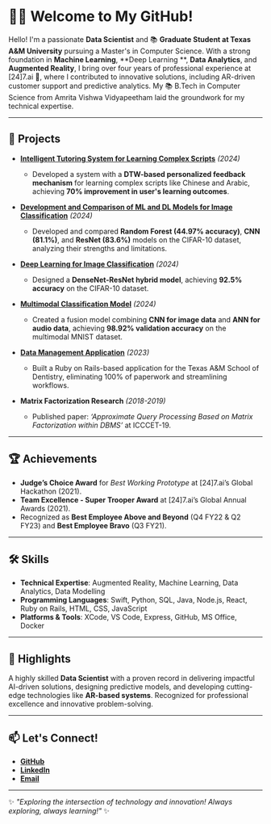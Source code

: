 # 👨‍💻 Welcome to My GitHub!

Hello! I'm a passionate **Data Scientist** and 📚 **Graduate Student at Texas A&M University** pursuing a Master's in Computer Science. With a strong foundation in **Machine Learning**, **Deep Learning **, **Data Analytics**, and **Augmented Reality**, I bring over four years of professional experience at [24]7.ai 💼, where I contributed to innovative solutions, including AR-driven customer support and predictive analytics. My 📚 B.Tech in Computer Science from Amrita Vishwa Vidyapeetham laid the groundwork for my technical expertise.


---

## 🔬 Projects
- **[Intelligent Tutoring System for Learning Complex Scripts](https://github.com/ApurvaMandalika9/FeedbackMechanismForLearningComplexLanguage)** *(2024)*  
  - Developed a system with a **DTW-based personalized feedback mechanism** for learning complex scripts like Chinese and Arabic, achieving **70% improvement in user's learning outcomes**.
 
- **[Development and Comparison of ML and DL Models for Image Classification](https://github.com/ApurvaMandalika9/ImageRecognition_Using_ML_And_DL_Models)** *(2024)*  
  - Developed and compared **Random Forest (44.97% accuracy)**, **CNN (81.1%)**, and **ResNet (83.6%)** models on the CIFAR-10 dataset, analyzing their strengths and limitations.

- **[Deep Learning for Image Classification](https://github.com/ApurvaMandalika9/ImageClassificationUsingDeepLearningModel)** *(2024)*  
  - Designed a **DenseNet-ResNet hybrid model**, achieving **92.5% accuracy** on the CIFAR-10 dataset.

- **[Multimodal Classification Model](https://github.com/ApurvaMandalika9/MultiModalClassificationModel)** *(2024)*  
  - Created a fusion model combining **CNN for image data** and **ANN for audio data**, achieving **98.92% validation accuracy** on the multimodal MNIST dataset.

- **[Data Management Application](https://github.com/ApurvaMandalika9/DataManagementApplicationForDentistry)** *(2023)*  
  - Built a Ruby on Rails-based application for the Texas A&M School of Dentistry, eliminating 100% of paperwork and streamlining workflows.

- **Matrix Factorization Research** *(2018-2019)*  
  - Published paper: *‘Approximate Query Processing Based on Matrix Factorization within DBMS’* at ICCCET-19.

---

## 🏆 Achievements
- **Judge’s Choice Award** for *Best Working Prototype* at [24]7.ai’s Global Hackathon (2021).  
- **Team Excellence - Super Trooper Award** at [24]7.ai’s Global Annual Awards (2021).  
- Recognized as **Best Employee Above and Beyond** (Q4 FY22 & Q2 FY23) and **Best Employee Bravo** (Q3 FY21).  

---

## 🛠 Skills
- **Technical Expertise**: Augmented Reality, Machine Learning, Data Analytics, Data Modelling  
- **Programming Languages**: Swift, Python, SQL, Java, Node.js, React, Ruby on Rails, HTML, CSS, JavaScript  
- **Platforms & Tools**:  XCode, VS Code, Express, GitHub, MS Office, Docker 


---

## 🌟 Highlights
A highly skilled **Data Scientist** with a proven record in delivering impactful AI-driven solutions, designing predictive models, and developing cutting-edge technologies like **AR-based systems**. Recognized for professional excellence and innovative problem-solving.

---

## 📫 Let's Connect!
-  [**GitHub**](https://github.com/ApurvaMandalika9)
-  [**LinkedIn**](https://www.linkedin.com/in/apurva-mandalika/)
- [**Email**](apurva.mandalika96@gmail.com)

---

✨ *"Exploring the intersection of technology and innovation! Always exploring, always learning!"* ✨



<!--
**ApurvaMandalika9/ApurvaMandalika9** is a ✨ _special_ ✨ repository because its `README.md` (this file) appears on your GitHub profile.

Here are some ideas to get you started:

- 🔭 I’m currently working on ...
- 🌱 I’m currently learning ...
- 👯 I’m looking to collaborate on ...
- 🤔 I’m looking for help with ...
- 💬 Ask me about ...
- 📫 How to reach me: ...
- 😄 Pronouns: ...
- ⚡ Fun fact: ...
-->
